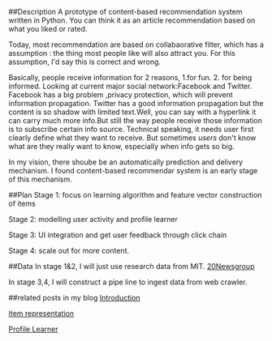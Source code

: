 ##Description
A prototype of content-based recommendation system written in Python.  You can think it as an article recommendation based on what you liked or rated.

Today, most recommendation are based on collabaorative filter, which has a assumption : the thing most people like will also attract you. For this assumption, I'd say this is correct and wrong. 

Basically, people receive information for 2 reasons, 1.for fun. 2. for being informed.  Looking at current major social network:Facebook and Twitter. Facebook has a big problem ,privacy protection, which will prevent information propagation. Twitter has a good information propagation but the content is so shadow with limited text.Well, you can say with a hyperlink it can carry much more info.But still the way people receive those information is to subscribe certain info source. Technical speaking, it needs user first clearly define what they want to receive. But sometimes _users_ don't know what are they really want to know, especially when info gets so big.

In my vision, there shoube be an automatically prediction and delivery mechanism. I found content-based recommendar system is an early stage of this mechanism. 

##Plan
Stage 1: focus on learning algorithm and feature vector construction of items

Stage 2: modelling user activity and profile learner

Stage 3: UI integration and get user feedback through click chain

Stage 4: scale out for more content.

##Data
In stage 1&2, I will just use research data from MIT. [20Newsgroup](http://qwone.com/~jason/20Newsgroups/)

In stage 3,4, I will construct a pipe line to ingest data from web crawler.

##related posts in my blog
[Introduction](http://junjiang.me/recommender_system/2013/05/18/RS/)

[Item representation](http://junjiang.me/recommender_system/2013/06/30/RS2/)

[Profile Learner](http://junjiang.me/recommender_system/machine_learning/2013/07/10/RD4/)


